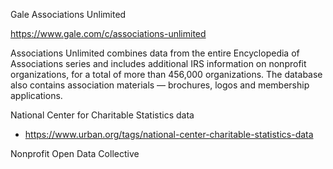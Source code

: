 Gale Associations Unlimited

https://www.gale.com/c/associations-unlimited

Associations Unlimited combines data from the entire Encyclopedia of Associations series and includes additional IRS information on nonprofit organizations, 
for a total of more than 456,000 organizations. 
The database also contains association materials — brochures, logos and membership applications. 


National Center for Charitable Statistics data
- https://www.urban.org/tags/national-center-charitable-statistics-data

Nonprofit Open Data Collective


